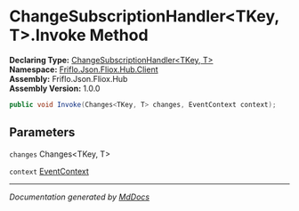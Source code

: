 ﻿<!--  
  <auto-generated>   
    The contents of this file were generated by a tool.  
    Changes to this file may be list if the file is regenerated  
  </auto-generated>   
-->

# ChangeSubscriptionHandler\<TKey, T\>.Invoke Method

**Declaring Type:** [ChangeSubscriptionHandler\<TKey, T\>](../index.md)  
**Namespace:** [Friflo.Json.Fliox.Hub.Client](../../index.md)  
**Assembly:** Friflo.Json.Fliox.Hub  
**Assembly Version:** 1.0.0

```csharp
public void Invoke(Changes<TKey, T> changes, EventContext context);
```

## Parameters

`changes`  Changes\<TKey, T\>

`context`  [EventContext](../../EventContext/index.md)

___

*Documentation generated by [MdDocs](https://github.com/ap0llo/mddocs)*
